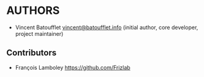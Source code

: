 AUTHORS
=======

* Vincent Batoufflet <vincent@batoufflet.info> (initial author, core developer, project maintainer)

Contributors
------------

* François Lamboley <https://github.com/Frizlab>
